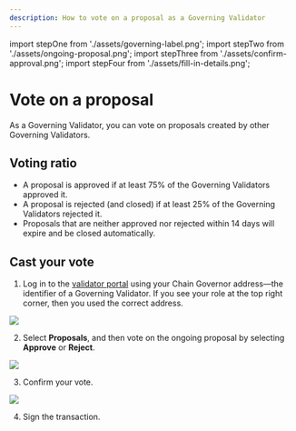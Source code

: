 ```yaml
---
description: How to vote on a proposal as a Governing Validator
---
```


import stepOne from './assets/governing-label.png';
import stepTwo from './assets/ongoing-proposal.png';
import stepThree from './assets/confirm-approval.png';
import stepFour from './assets/fill-in-details.png';

# Vote on a proposal
As a Governing Validator, you can vote on proposals created by other Governing Validators.

## Voting ratio
* A proposal is approved if at least 75% of the Governing Validators approved it.
* A proposal is rejected (and closed) if at least 25% of the Governing Validators rejected it.
* Proposals that are neither approved nor rejected within 14 days will expire and be closed automatically.

## Cast your vote
1. Log in to the [validator portal](https://saigon-staking.roninchain.com) using your Chain Governor address—the identifier of a Governing Validator. If you see your role at the top right corner, then you used the correct address.

<img src={stepOne} width={1280} />

2. Select **Proposals**, and then vote on the ongoing proposal by selecting **Approve** or **Reject**.

<img src={stepTwo} width={1280} />

3. Confirm your vote.

<img src={stepThree} width={416} />

4. Sign the transaction.
